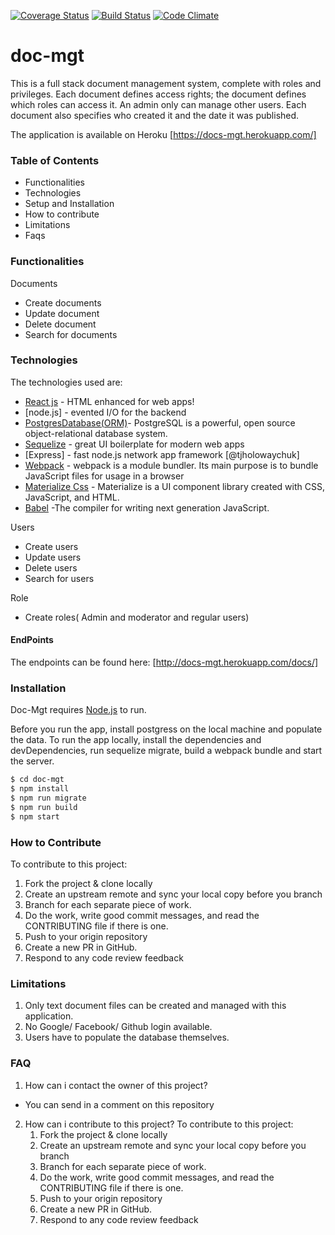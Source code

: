 [![Coverage Status](https://coveralls.io/repos/github/andela-ookwuolisa/doc-mgt/badge.svg?branch=develop)](https://coveralls.io/github/andela-ookwuolisa/doc-mgt?branch=develop)
[![Build Status](https://travis-ci.org/andela-ookwuolisa/doc-mgt.svg?branch=develop)](https://travis-ci.org/andela-ookwuolisa/doc-mgt)
[![Code Climate](https://codeclimate.com/github/andela-ookwuolisa/doc-mgt/badges/gpa.svg)](https://codeclimate.com/github/andela-ookwuolisa/doc-mgt)
# doc-mgt

This is a full stack document management system, complete with roles and privileges. Each document defines access rights; the document defines which roles can access it. An admin only can manage other users. Each document also specifies who created it and the date it was published.

The application is available on Heroku [https://docs-mgt.herokuapp.com/] 

### Table of Contents

  - Functionalities
  - Technologies
  - Setup and Installation
  - How to contribute
  - Limitations
  - Faqs
  
### Functionalities

Documents
- Create documents
- Update document
- Delete document
- Search for documents

### Technologies 
The technologies used are:

* [React js](https://facebook.github.io/react/) - HTML enhanced for web apps!
* [node.js] - evented I/O for the backend
* [PostgresDatabase(ORM)](https://www.postgresql.org/)- PostgreSQL is a powerful, open source object-relational database system. 
* [Sequelize](http://docs.sequelizejs.com/) - great UI boilerplate for modern web apps
* [Express] - fast node.js network app framework [@tjholowaychuk]
* [Webpack](https://webpack.js.org/) - webpack is a module bundler. Its main purpose is to bundle JavaScript files for usage in a browser
* [Materialize Css](http://breakdance.io) - Materialize is a UI component library created with CSS, JavaScript, and HTML.
* [Babel](https://babeljs.io/) -The compiler for writing next generation JavaScript.



Users
- Create users
- Update users
- Delete users
- Search for users

Role
- Create roles( Admin and moderator and regular users)
 
#### EndPoints
The endpoints can be found here:
[http://docs-mgt.herokuapp.com/docs/]

### Installation
Doc-Mgt requires [Node.js](https://nodejs.org/) to run.

Before you run the app, install postgress on the local machine and populate the data.
To run the app locally, install the dependencies and devDependencies, run sequelize migrate, build a webpack bundle and start the server.

```sh
$ cd doc-mgt
$ npm install
$ npm run migrate
$ npm run build
$ npm start

```
### How to Contribute
To contribute to this project:
1. Fork the project & clone locally
2. Create an upstream remote and sync your local copy before you branch
3. Branch for each separate piece of work.
4. Do the work, write good commit messages, and read the CONTRIBUTING file if there is one.
5. Push to your origin repository
6. Create a new PR in GitHub.
7. Respond to any code review feedback

### Limitations
1. Only text document files can be created and managed with this application.
2. No Google/ Facebook/ Github login available.
3. Users have to populate the database themselves.

### FAQ
1. How can i contact the owner of this project?
- You can send in a comment on this repository
2. How can i contribute to this project?
    To contribute to this project:
    1. Fork the project & clone locally
    2. Create an upstream remote and sync your local copy before you branch
    3. Branch for each separate piece of work.
    4. Do the work, write good commit messages, and read the CONTRIBUTING file if there is one.
    5. Push to your origin repository
    6. Create a new PR in GitHub.
    7. Respond to any code review feedback